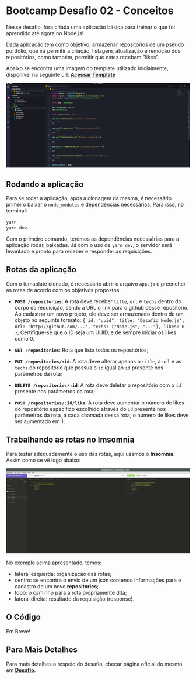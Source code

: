 <h1>Bootcamp Desafio 02 - Conceitos</h1>
Nesse desafio, fora criada uma aplicação básica para treinar o que foi aprendido até agora no Node.js!

Dada aplicação tem como objetivo, armazenar repositórios de um pseudo portfólio, que irá permitir a criação, listagem, atualização e remoção dos repositórios, como também, permitir que estes recebam "likes".

Abaixo se encontra uma imagem do template utilizado inicialmente, disponível na seguinte url: **[Acessar Template](https://github.com/Rocketseat/gostack-template-conceitos-nodejs)**
 
<p align="center">
  <img src="./assets/nodejs-example.png" />
</p>

## Rodando a aplicação

Para se rodar a aplicação, após a clonagem da mesma, é necessário primeiro baixar o `node_modules` e dependências necessárias. Para isso, no terminal:

```
yarn
yarn dev
```
Com o primeiro comando, teremos as dependências necessárias para a aplicação rodar, baixadas. Já com o uso de `yarn dev`, o servidor será levantado e pronto para receber e responder as requisições.

## Rotas da aplicação
Com o temaplate clonado, é necessário abrir o arquivo `app.js` e preencher as rotas de acordo com os objetivos propostos.

- **`POST /repositories`**: A rota deve receber `title`, `url` e `techs` dentro do corpo da requisição, sendo a URL o link para o github desse repositório. Ao cadastrar um novo projeto, ele deve ser armazenado dentro de um objeto no seguinte formato: `{ id: "uuid", title: 'Desafio Node.js', url: 'http://github.com/...', techs: ["Node.js", "..."], likes: 0 }`; Certifique-se que o ID seja um UUID, e de sempre iniciar os likes como 0.

- **`GET /repositories`**: Rota que lista todos os repositórios;

- **`PUT /repositories/:id`**: A rota deve alterar apenas o `title`, a `url` e as `techs` do repositório que possua o `id` igual ao `id` presente nos parâmetros da rota;

- **`DELETE /repositories/:id`**: A rota deve deletar o repositório com o `id` presente nos parâmetros da rota;

- **`POST /repositories/:id/like`**: A rota deve aumentar o número de likes do repositório específico escolhido através do `id` presente nos parâmetros da rota, a cada chamada dessa rota, o número de likes deve ser aumentado em 1;

## Trabalhando as rotas no Imsomnia

Para testar adequadamente o uso das rotas, aqui usamos o <strong>Insomnia</strong>. Assim como se vê logo abaixo:

<p align="center">
  <img src="./assets/Insomnia-rotas.png" />
</p>

No exemplo acima apresentado,  temos:

-  lateral esquerda: organização das rotas;
-  centro: se encontra o envio de um json contendo informações para o cadastro de um novo <strong>repositories</strong>;
- topo: o caminho para a rota própriamente dita;
- lateral direita: resultado da requisição (response).

## O Código

Em Breve!

## Para Mais Detalhes

Para mais detalhes a respeio do desafio, checar página oficial do mesmo em **[Desafio](https://github.com/Rocketseat/bootcamp-gostack-desafios/blob/master/desafio-conceitos-nodejs/README.md)**.